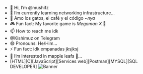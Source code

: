 - 👋 Hi, I’m @mushifz
- 🔭 I’m currently learning networking infrastructure...
- 🌱 Amo los gatos, el café y el código *~nya*  
- 🎮 Fun fact: My favorite game is *Megaman X* 🌟  
- 📫 How to reach me idk
- @Kishimuz on Telegram
- 😄 Pronouns: He/Him...
- ⚡ Fun fact: idk empanadas jksjksj
- 👀 I’m interested in mapple leafs 🍁...
- [HTML][C][JavaScript][Services web][Postman][MYSQL][SQL DEVELOPER]
  ![Banner](https://media0.giphy.com/media/v1.Y2lkPTc5MGI3NjExMGFwZGRienQ5dG11cHc1ZGxmcHB5ejRlcXFkZjBuZXhsdGhiaTJxbSZlcD12MV9pbnRlcm5hbF9naWZfYnlfaWQmY3Q9Zw/xUA7aQRkFEywi4rUgo/giphy.gif)
  


<!---
mushifz/mushifz is a ✨ special ✨ repository because its `README.md` (this file) appears on your GitHub profile.
You can click the Preview link to take a look at your changes.
--->

